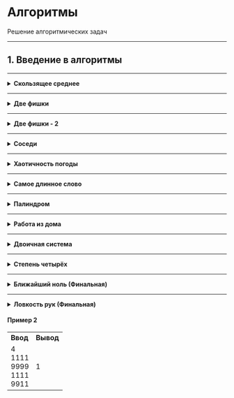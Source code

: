 # Aлгоритмы

Решение алгоритмических задач

---

## 1. Введение в алгоритмы

---
<details>
<summary>
<b>Скользящее среднее</b>
</summary>

<a href="sprint_11/1.py">Code</a>

Вам дана статистика по числу запросов в секунду к вашему любимому рекомендательному сервису. Измерения велись n секунд. В секунду i поступает qi запросов. Примените метод скользящего среднего с длиной окна k к этим данным и выведите результат.

### Формат ввода
В первой строке передаётся натуральное число n, количество секунд, в течение которых велись измерения. 1 ≤ n ≤ 10^5.
Во второй строке через пробел записаны n целых неотрицательных чисел qi, каждое лежит в диапазоне от 0 до 10^3.
В третьей строке записано натуральное число k (1 ≤ k ≤ n) —– окно сглаживания.

### Формат вывода
Выведите через пробел результат применения метода скользящего среднего к серии измерений. Должно быть выведено n - k + 1 элементов, каждый элемент -— вещественное (дробное) число.

<table>
    <tbody>
      <tr>
        <td><b>Ввод</b></td>
        <td><b>Вывод</b></td>
      </tr>
      <tr>
        <td>
            7<br/>
            1 2 3 4 5 6 7<br/>
            4<br/>
        </td>
        <td>
            2.5 3.5 4.5 5.5
        </td>
      </tr>
    </tbody>
</table>
</details>

---
<details>
<summary>
<b>Две фишки</b>
</summary>

<a href="sprint_11/2.py">Code</a>

Рита и Гоша играют в игру. У Риты есть n фишек, на каждой из которых написано количество очков. Сначала Гоша называет число k, затем Рита должна выбрать две фишки, сумма очков на которых равна заданному числу. Рите надоело искать фишки самой, и она решила применить свои навыки программирования для решения этой задачи. Помогите ей написать программу для поиска нужных фишек.

Ограничение времени - 4 секунды
Ограничение памяти - 256 Мб

### Формат ввода
В первой строке записано количество фишек n, 2 ≤ n ≤ 10^4. Во второй строке записано n целых чисел —– очки на фишках Риты в диапазоне от -10^5 до 10^5. В третьей строке —– загаданное Гошей целое число k, -10^5 ≤ k ≤ 10^5.

### Формат вывода
Нужно вывести два числа —– очки на двух фишках, в сумме дающие k. Если таких пар несколько, то можно вывести любую из них. Если таких пар не существует, то вывести «None».

<table>
    <tbody>
      <tr>
        <td><b>Ввод</b></td>
        <td><b>Вывод</b></td>
      </tr>
      <tr>
        <td>
            6<br/>
            -1 -1 -9 -7 3 -6<br/>
            2<br/>
        </td>
        <td>
            -1 3
        </td>
      </tr>
    </tbody>
</table>
</details>

---
<details>
<summary>
<b>Две фишки - 2</b>
</summary>

<a href="sprint_11/3.py">Code</a>

Рита и Гоша играют в игру. У Риты есть n фишек, на каждой из которых написано количество очков. Сначала Гоша называет число k, затем Рита должна выбрать две фишки, сумма очков на которых равна заданному числу. Рите надоело искать фишки самой, и она решила применить свои навыки программирования для решения этой задачи. Помогите ей написать программу для поиска нужных фишек.

Ограничение времени - 1 секунда
Ограничение памяти - 256 Мб

### Формат ввода
В первой строке записано количество фишек n, 2 ≤ n ≤ 10^4. Во второй строке записано n целых чисел —– очки на фишках Риты в диапазоне от -10^5 до 10^5. В третьей строке —– загаданное Гошей целое число k, -10^5 ≤ k ≤ 10^5.

### Формат вывода
Нужно вывести два числа —– очки на двух фишках, в сумме дающие k. Если таких пар несколько, то можно вывести любую из них. Если таких пар не существует, то вывести «None».

<table>
    <tbody>
      <tr>
        <td><b>Ввод</b></td>
        <td><b>Вывод</b></td>
      </tr>
      <tr>
        <td>
            6<br/>
            -9 -7 -6 -1 -1 3<br/>
            2<br/>
        </td>
        <td>
            -1 3
        </td>
      </tr>
    </tbody>
</table>
</details>

---
<details>
<summary>
<b>Соседи</b>
</summary>

<a href="sprint_11/4.py">Code</a>

Дана матрица. Нужно написать функцию, которая для элемента возвращает всех его соседей. Соседним считается элемент, находящийся от текущего на одну ячейку влево, вправо, вверх или вниз. Диагональные элементы соседними не считаются.

Например, в матрице A соседними элементами для (0, 0) будут 2 и 0. А для (2, 1) –— 1, 2, 7, 7.

Ограничение времени - 1 секунда
Ограничение памяти - 64 Мб

### Формат ввода
В первой строке задано n — количество строк матрицы. Во второй — количество столбцов m. Числа m и n не превосходят 1000. В следующих n строках задана матрица. Элементы матрицы — целые числа, по модулю не превосходящие 1000. В последних двух строках записаны координаты элемента, соседей которого нужно найти. Индексация начинается с нуля.

### Формат вывода
Напечатайте нужные числа в возрастающем порядке через пробел.

<table>
    <tbody>
      <tr>
        <td><b>Ввод</b></td>
        <td><b>Вывод</b></td>
      </tr>
      <tr>
        <td>
            4<br/>
            3<br/>
            1 2 3<br/>
            0 2 6<br/>
            7 4 1<br/>
            2 7 0<br/>
            3<br/>
            0<br/>
        </td>
        <td>
            7 7
        </td>
      </tr>
    </tbody>
</table>
</details>

---
<details>
<summary>
<b>Хаотичность погоды</b>
</summary>

<a href="sprint_11/5.py">Code</a>

Метеорологическая служба вашего города решила исследовать погоду новым способом.

Под температурой воздуха в конкретный день будем понимать максимальную температуру в этот день.
Под хаотичностью погоды за n дней служба понимает количество дней, в которые температура строго больше, чем в день до (если такой существует) и в день после текущего (если такой существует). Например, если за 5 дней максимальная температура воздуха составляла [1, 2, 5, 4, 8] градусов, то хаотичность за этот период равна 2: в 3-й и 5-й дни выполнялись описанные условия.
Определите по ежедневным показаниям температуры хаотичность погоды за этот период.

Заметим, что если число показаний n=1, то единственный день будет хаотичным.

Ограничение времени - 0.2 секунда
Ограничение памяти - 64 Мб

### Формат ввода
В первой строке дано число n –— длина периода измерений в днях, 1 ≤ n≤ 10^5. Во второй строке даны n целых чисел –— значения температуры в каждый из n дней. Значения температуры не превосходят 273 по модулю.

### Формат вывода
Выведите единственное число — хаотичность за данный период.

<table>
    <tbody>
      <tr>
        <td><b>Ввод</b></td>
        <td><b>Вывод</b></td>
      </tr>
      <tr>
        <td>
            7<br/>
            -1 -10 -8 0 2 0 5
        </td>
        <td>
            3
        </td>
      </tr>
    </tbody>
</table>
</details>

---
<details>
<summary>
<b>Самое длинное слово</b>
</summary>

<a href="sprint_11/6.py">Code</a>

Чтобы подготовиться к семинару, Гоше надо прочитать статью по эффективному менеджменту. Так как Гоша хочет спланировать день заранее, ему необходимо оценить сложность статьи.

Он придумал такой метод оценки: берётся случайное предложение из текста и в нём ищется самое длинное слово. Его длина и будет условной сложностью статьи.

Помогите Гоше справиться с этой задачей.

### Формат ввода
В первой строке дана длина текста L (1 ≤ L ≤ 10^5).

В следующей строке записан текст, состоящий из строчных латинских букв и пробелов. Слово —– последовательность букв, не разделённых пробелами. Пробелы могут стоять в самом начале строки и в самом её конце. Текст заканчивается переносом строки, этот символ не включается в число остальных L символов.

Ограничение времени - 1 секунда
Ограничение памяти - 64 Мб

### Формат вывода
В первой строке выведите самое длинное слово. Во второй строке выведите его длину. Если подходящих слов несколько, выведите то, которое встречается раньше.

<table>
    <tbody>
      <tr>
        <td><b>Ввод</b></td>
        <td><b>Вывод</b></td>
      </tr>
      <tr>
        <td>
            21<br/>
            frog jumps from river
        </td>
        <td>
            jumps<br/>
            5
        </td>
      </tr>
    </tbody>
</table>
</details>

---
<details>
<summary>
<b>Палиндром</b>
</summary>

<a href="sprint_11/7.py">Code</a>

Помогите Васе понять, будет ли фраза палиндромом. Учитываются только буквы и цифры, заглавные и строчные буквы считаются одинаковыми.

Решение должно работать за O(N), где N — длина строки на входе.

Ограничение времени - 1 секунда
Ограничение памяти - 64 Мб

### Формат ввода
В единственной строке записана фраза или слово. Буквы могут быть только латинские. Длина текста не превосходит 20000 символов.

Фраза может состоять из строчных и прописных латинских букв, цифр, знаков препинания.

### Формат вывода
Выведите «True», если фраза является палиндромом, и «False», если не является.

<table>
    <tbody>
      <tr>
        <td><b>Ввод</b></td>
        <td><b>Вывод</b></td>
      </tr>
      <tr>
        <td>
            A man, a plan, a canal: Panama
        </td>
        <td>
            True
        </td>
      </tr>
    </tbody>
</table>
</details>

---
<details>
<summary>
<b>Работа из дома</b>
</summary>

<a href="sprint_11/8.py">Code</a>

Вася реализовал функцию, которая переводит целое число из десятичной системы в двоичную. Но, кажется, она получилась не очень оптимальной.
Попробуйте написать более эффективную программу.
Не используйте встроенные средства языка по переводу чисел в бинарное представление.

Ограничение времени - 1 секунда
Ограничение памяти - 64 Мб

### Формат ввода
На вход подаётся целое число в диапазоне от 0 до 10000.

### Формат вывода
Выведите двоичное представление этого числа.

<table>
    <tbody>
      <tr>
        <td><b>Ввод</b></td>
        <td><b>Вывод</b></td>
      </tr>
      <tr>
        <td>
            5
        </td>
        <td>
            101
        </td>
      </tr>
    </tbody>
</table>
</details>

---
<details>
<summary>
<b>Двоичная система</b>
</summary>

<a href="sprint_11/9.py">Code</a>

Тимофей записал два числа в двоичной системе счисления и попросил Гошу вывести их сумму, также в двоичной системе. Встроенную в язык программирования возможность сложения двоичных чисел применять нельзя. Помогите Гоше решить задачу.

Решение должно работать за O(N), где N –— количество разрядов максимального числа на входе.

Ограничение времени - 1 секунда
Ограничение памяти - 64 Мб

### Формат ввода
Два числа в двоичной системе счисления, каждое на отдельной строке. Длина каждого числа не превосходит 10 000 символов.

### Формат вывода
Одно число в двоичной системе счисления.

<table>
    <tbody>
      <tr>
        <td><b>Ввод</b></td>
        <td><b>Вывод</b></td>
      </tr>
      <tr>
        <td>
            1010<br/>
            1011
        </td>
        <td>
            10101
        </td>
      </tr>
    </tbody>
</table>
</details>

---
<details>
<summary>
<b>Степень четырёх</b>
</summary>

<a href="sprint_11/10.py">Code</a>

Напишите программу, которая определяет, будет ли положительное целое число степенью четвёрки.
Подсказка: степенью четвёрки будут все числа вида 4^n, где n – целое неотрицательное число.

Ограничение времени - 1 секунда
Ограничение памяти - 64 Мб

### Формат ввода
На вход подаётся целое число в диапазоне от 1 до 10000.

### Формат вывода
Выведите «True», если число является степенью четырёх, «False» –— в обратном случае.

<table>
    <tbody>
      <tr>
        <td><b>Ввод</b></td>
        <td><b>Вывод</b></td>
      </tr>
      <tr>
        <td>
            15
        </td>
        <td>
            False
        </td>
      </tr>
    </tbody>
</table>
</details>

---
<details>
<summary>
<b>Ближайший ноль (Финальная)</b>
</summary>

<a href="sprint_11/final/f_11_1.py">Code</a>

Тимофей ищет место, чтобы построить себе дом. Улица, на которой он хочет жить, имеет длину n, то есть состоит из n одинаковых идущих подряд участков. Каждый участок либо пустой, либо на нём уже построен дом.

Общительный Тимофей не хочет жить далеко от других людей на этой улице. Поэтому ему важно для каждого участка знать расстояние до ближайшего пустого участка. Если участок пустой, эта величина будет равна нулю — расстояние до самого себя.

Помогите Тимофею посчитать искомые расстояния. Для этого у вас есть карта улицы. Дома в городе Тимофея нумеровались в том порядке, в котором строились, поэтому их номера на карте никак не упорядочены. Пустые участки обозначены нулями.

Ограничение времени - 3 секунды
Ограничение памяти - 256 Мб

### Формат ввода
В первой строке дана длина улицы —– n (1 ≤ n ≤ 10^6). В следующей строке записаны n целых неотрицательных чисел — номера домов и обозначения пустых участков на карте (нули). Гарантируется, что в последовательности есть хотя бы один ноль. Номера домов (положительные числа) уникальны и не превосходят 10^9.

### Формат вывода
Для каждого из участков выведите расстояние до ближайшего нуля. Числа выводите в одну строку, разделяя их пробелами.

### Пример
<table>
    <tbody>
      <tr>
        <td><b>Ввод</b></td>
        <td><b>Вывод</b></td>
      </tr>
      <tr>
        <td>
            6<br>
            0 7 9 4 8 20<br>
        </td>
        <td>
            0 1 2 3 4 5
        </td>
      </tr>
    </tbody>
</table>
</details>

------

<details>
<summary>
<b>Ловкость рук (Финальная)</b>
</summary>

<a href="sprint_11/final/f_11_2.py">Code</a>

Игра «Тренажёр для скоростной печати» представляет собой поле из клавиш 4x4. В нём на каждом раунде появляется конфигурация цифр и точек. На клавише написана либо точка, либо цифра от 1 до 9.

В момент времени t игрок должен одновременно нажать на все клавиши, на которых написана цифра t. Гоша и Тимофей могут нажать в один момент времени на k клавиш каждый. Если в момент времени t нажаты все нужные клавиши, то игроки получают 1 балл.

Найдите число баллов, которое смогут заработать Гоша и Тимофей, если будут нажимать на клавиши вдвоём.

Ограничение времени - 1 секунды
Ограничение памяти - 64 Мб

### Формат ввода
В первой строке дано целое число k (1 ≤ k ≤ 5).

В четырёх следующих строках задан вид тренажёра –— по 4 символа в каждой строке. Каждый символ —– либо точка, либо цифра от 1 до 9. Символы одной строки идут подряд и не разделены пробелами.

### Формат вывода
Выведите единственное число –— максимальное количество баллов, которое смогут набрать Гоша и Тимофей.

#### Пример 1
<table>
    <tbody>
      <tr>
        <td><b>Ввод</b></td>
        <td><b>Вывод</b></td>
      </tr>
      <tr>
        <td>
            3<br>
            1231<br>
            2..2<br>
            2..2<br>
            2..2<br>
        </td>
        <td>
            2<br>
        </td>
      </tr>
    </tbody>
</table>
</details>

#### Пример 2
<table>
    <tbody>
      <tr>
        <td><b>Ввод</b></td>
        <td><b>Вывод</b></td>
      </tr>
      <tr>
        <td>
            4<br>
            1111<br>
            9999<br>
            1111<br>
            9911<br>
        </td>
        <td>
            1<br>
        </td>
      </tr>
    </tbody>
</table>
</details>
